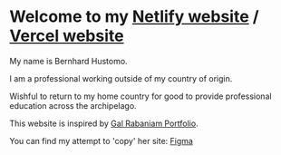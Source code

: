 # Welcome to my [Netlify website](https://bernhardhust.netlify.app) / [Vercel website](https://project-personal-web.vercel.app/)

My name is Bernhard Hustomo.

I am a professional working outside of my country of origin.

Wishful to return to my home country for good to provide professional education across the archipelago.

This website is inspired by [Gal Rabaniam Portfolio](https://gal-rabaniam.com).

You can find my attempt to 'copy' her site: [Figma](https://figma.com/file/BpGEDpszCKpyUQE6c6sfPs/bernhardhust.com)

